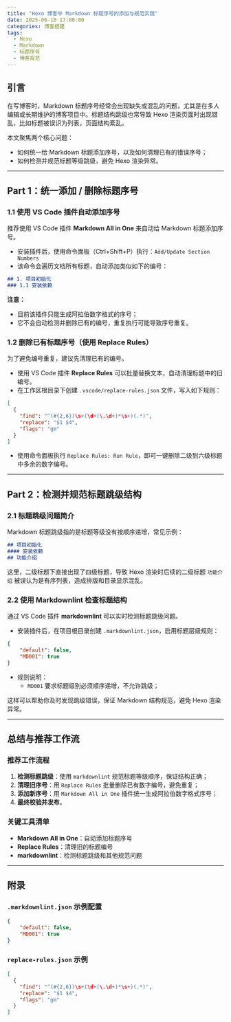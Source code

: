 ```yaml
---
title: "Hexo 博客中 Markdown 标题序号的添加与规范实践"
date: 2025-06-10 17:00:00
categories: 博客搭建
tags:
  - Hexo
  - Markdown
  - 标题序号
  - 博客规范
---
```

## 引言

在写博客时，Markdown 标题序号经常会出现缺失或混乱的问题，尤其是在多人编辑或长期维护的博客项目中。标题结构跳级也常导致 Hexo 渲染页面时出现错乱，比如标题被误识为列表，页面结构紊乱。

本文聚焦两个核心问题：

- 如何统一给 Markdown 标题添加序号，以及如何清理已有的错误序号；
- 如何检测并规范标题等级跳级，避免 Hexo 渲染异常。

---

## Part 1：统一添加 / 删除标题序号

### 1.1 使用 VS Code 插件自动添加序号

推荐使用 VS Code 插件 **Markdown All in One** 来自动给 Markdown 标题添加序号。

- 安装插件后，使用命令面板（Ctrl+Shift+P）执行：`Add/Update Section Numbers`
- 该命令会遍历文档所有标题，自动添加类似如下的编号：

```markdown
## 1. 项目初始化
### 1.1 安装依赖
```

**注意：**

- 目前该插件只能生成阿拉伯数字格式的序号；
- 它不会自动检测并删除已有的编号，重复执行可能导致序号重复。

### 1.2 删除已有标题序号（使用 Replace Rules）

为了避免编号重复，建议先清理已有的编号。

- 使用 VS Code 插件 **Replace Rules** 可以批量替换文本，自动清理标题中的旧编号。
- 在工作区根目录下创建 `.vscode/replace-rules.json` 文件，写入如下规则：

```json
[
  {
    "find": "^(#{2,6})\s+(\d+(\.\d+)*\s+)(.*)",
    "replace": "$1 $4",
    "flags": "gm"
  }
]
```

- 使用命令面板执行 `Replace Rules: Run Rule`，即可一键删除二级到六级标题中多余的数字编号。

---

## Part 2：检测并规范标题跳级结构

### 2.1 标题跳级问题简介

Markdown 标题跳级指的是标题等级没有按顺序递增，常见示例：

```markdown
## 项目初始化
#### 安装依赖
## 功能介绍
```

这里，二级标题下直接出现了四级标题，导致 Hexo 渲染时后续的二级标题 `功能介绍` 被误认为是有序列表，造成排版和目录显示混乱。

### 2.2 使用 Markdownlint 检查标题结构

通过 VS Code 插件 **markdownlint** 可以实时检测标题跳级问题。

- 安装插件后，在项目根目录创建 `.markdownlint.json`，启用标题层级规则：

```json
{
    "default": false,
    "MD001": true
}
```

- 规则说明：
  - `MD001` 要求标题级别必须顺序递增，不允许跳级；

这样可以帮助你及时发现跳级错误，保证 Markdown 结构规范，避免 Hexo 渲染异常。

---

## 总结与推荐工作流

### 推荐工作流程

1. **检测标题跳级**：使用 `markdownlint` 规范标题等级顺序，保证结构正确；
2. **清理旧序号**：用 `Replace Rules` 批量删除已有数字编号，避免重复；
3. **添加新序号**：用 `Markdown All in One` 插件统一生成阿拉伯数字格式序号；
4. **最终校验并发布**。

### 关键工具清单

- **Markdown All in One**：自动添加标题序号
- **Replace Rules**：清理旧的标题编号
- **markdownlint**：检测标题跳级和其他规范问题

---

## 附录

### `.markdownlint.json` 示例配置

```json
{
    "default": false,
    "MD001": true
}
```

### `replace-rules.json` 示例

```json
[
  {
    "find": "^(#{2,6})\s+(\d+(\.\d+)*\s+)(.*)",
    "replace": "$1 $4",
    "flags": "gm"
  }
]
```
